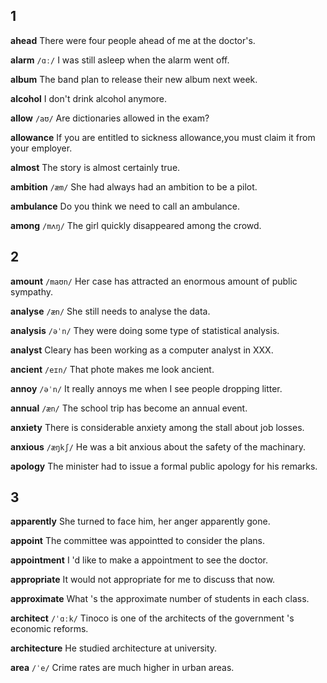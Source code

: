 ## 1
**ahead**
There were four people ahead of me at the doctor's.

**alarm**
`/ɑː/`
I was still asleep when the alarm went off.

**album**
The band plan to release their new album next week.

**alcohol**
I don't drink alcohol anymore.

**allow**
`/aʊ/`
Are dictionaries allowed in the exam?

**allowance**
If you are entitled to sickness allowance,you must claim it from your employer.

**almost**
The story is almost certainly true.

**ambition**
`/æm/`
She had always had an ambition to be a pilot.

**ambulance**
Do you think we need to call an ambulance.

**among**
`/mʌŋ/`
The girl quickly disappeared among the crowd.

## 2
**amount**
`/maʊn/`
Her case has attracted an enormous amount of public sympathy.

**analyse**
`/æn/`
She still needs to analyse the data.

**analysis**
`/əˈn/`
They were doing some type of statistical analysis.

**analyst**
Cleary has been working as a computer analyst in XXX.

**ancient** 
`/eɪn/`
That phote makes me look ancient.

**annoy**
`/əˈn/`
It really annoys me when I see people dropping litter.

**annual**
`/æn/`
The school trip has become an annual event.

**anxiety**
There is considerable anxiety among the stall about job losses.

**anxious**
`/æŋkʃ/`
He was a bit anxious about the safety of the machinary.

**apology**
The minister had to issue a formal public apology for his remarks.

## 3
**apparently**
She turned to face him, her anger apparently gone.

**appoint**
The committee was appointted to consider the plans.

**appointment**
I 'd like to make a appointment to see the doctor.

**appropriate**
It would not appropriate for me to discuss that now.

**approximate**
What 's the approximate number of students in each class.

**architect**
`/ˈɑːk/`
Tinoco is one of the architects of the government 's economic reforms.

**architecture**
He studied architecture at university.

**area**
`/ˈe/`
Crime rates are much higher in urban areas.


